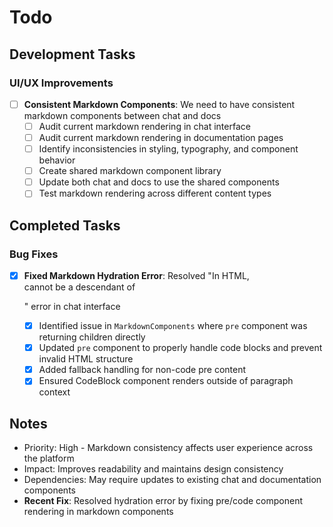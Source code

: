 # Todo

## Development Tasks

### UI/UX Improvements
- [ ] **Consistent Markdown Components**: We need to have consistent markdown components between chat and docs
  - [ ] Audit current markdown rendering in chat interface
  - [ ] Audit current markdown rendering in documentation pages
  - [ ] Identify inconsistencies in styling, typography, and component behavior
  - [ ] Create shared markdown component library
  - [ ] Update both chat and docs to use the shared components
  - [ ] Test markdown rendering across different content types

## Completed Tasks

### Bug Fixes
- [x] **Fixed Markdown Hydration Error**: Resolved "In HTML, <div> cannot be a descendant of <p>" error in chat interface
  - [x] Identified issue in `MarkdownComponents` where `pre` component was returning children directly
  - [x] Updated `pre` component to properly handle code blocks and prevent invalid HTML structure
  - [x] Added fallback handling for non-code pre content
  - [x] Ensured CodeBlock component renders outside of paragraph context

## Notes

- Priority: High - Markdown consistency affects user experience across the platform
- Impact: Improves readability and maintains design consistency
- Dependencies: May require updates to existing chat and documentation components
- **Recent Fix**: Resolved hydration error by fixing pre/code component rendering in markdown components 
